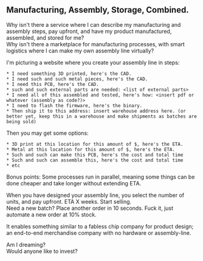 ## Manufacturing, Assembly, Storage, Combined.

Why isn't there a service where I can describe my manufacturing and assembly steps, pay upfront, and have my product manufactured, assembled, and stored for me?  
Why isn't there a marketplace for manufacturing processes, with smart logistics where I can make my own assembly line virtually?  

I'm picturing a website where you create your assembly line in steps:  

    * I need something 3D printed, here's the CAD.
    * I need such and such metal pieces, here's the CAD.
    * I need this PCB, here's the CAD.
    * such and such external parts are needed: <list of external parts>
    * I need all of this assembled and tested, here's how: <insert pdf or whatever (assembly as code?)>
    * I need to flash the firmware, here's the binary.
    * Then ship it to this address: insert warehouse address here. (or better yet, keep this in a warehouse and make shipments as batches are being sold)

Then you may get some options:  
 
    * 3D print at this location for this amount of $, here's the ETA.
    * Metal at this location for this amount of $, here's the ETA.
    * Such and such can make this PCB, here's the cost and total time
    * Such and such can assemble this, here's the cost and total time
    * etc

Bonus points: Some processes run in parallel, meaning some things can be done cheaper and take longer without extending ETA.

When you have designed your assembly line, you select the number of units, and pay upfront. ETA X weeks. Start selling.  
Need a new batch? Place another order in 10 seconds. Fuck it, just automate a new order at 10% stock.

It enables something similar to a fabless chip company for product design; an end-to-end merchandise company with no hardware or assembly-line.  

Am I dreaming?  
Would anyone like to invest?  
